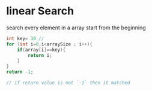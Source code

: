 # linear Search
search every element in a array start from the beginning

```c++
int key= 30 //
for (int i=0;i<arraySize ; i++){
    if(array[i]==key){
        return i;
    }
}
return -1;

// if return value is not `-1` then it matched
```